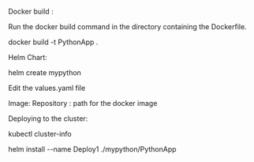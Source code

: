 Docker build : 

Run the docker build command in the directory containing the Dockerfile. 

docker build -t PythonApp .



Helm Chart:

helm create mypython

Edit the values.yaml file 

Image:
Repository : 
path for the docker image


Deploying to the cluster:

kubectl cluster-info

helm install --name Deploy1 ./mypython/PythonApp
